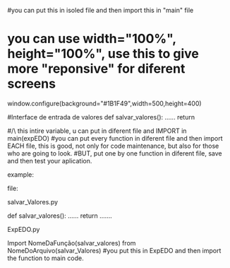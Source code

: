 #you can put this in isoled file and then import this in "main" file
# you can use width="100%", height="100%", use this to give more "reponsive" for diferent screens
window.configure(background="#1B1F49",width=500,height=400)

#Interface de entrada de valores
def salvar_valores():
......
return

#/\ this intire variable, u can put in diferent file and IMPORT in main(expEDO)
#you can put every function in diferent file and then import EACH file, this is good, not only for code maintenance, but also for those who are going to look.
#BUT, put one by one function in diferent file, save and then test your aplication.



example:

file: 

salvar_Valores.py

def salvar_valores():
......
return
.......

ExpEDO.py

Import NomeDaFunção(salvar_valores) from NomeDoArquivo(salvar_Valores)
#you put this in ExpEDO and then import the function to main code.
